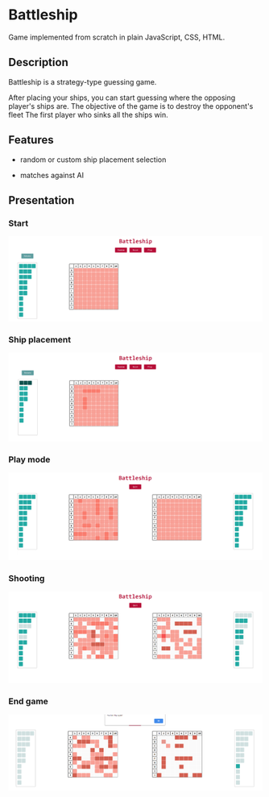 # Battleship

Game implemented from scratch in plain JavaScript, CSS, HTML.

## Description

Battleship is a strategy-type guessing game. 

After placing your ships, you can start guessing where the opposing player's ships are.
The objective of the game is to destroy the opponent's fleet
The first player who sinks all the ships win.

## Features

- random or custom ship placement selection

- matches against AI

## Presentation​

### Start

<img src="pictures/battleship1.PNG"
     alt="Start"/>


### Ship placement

<img src="pictures/battleship3.PNG"
     alt="Ship placement"/>


### Play mode

<img src="pictures/battleship2.PNG"
     alt="Play mode"/>

### Shooting

<img src="pictures/battleship4.PNG"
     alt="Play mode"/>

### End game

<img src="pictures/lost.PNG"
     alt="Play mode"/>